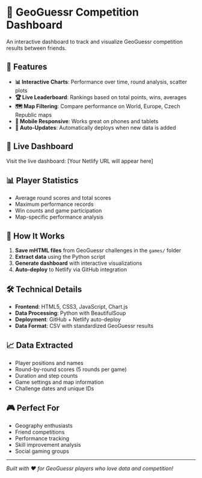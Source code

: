 # 🎯 GeoGuessr Competition Dashboard

An interactive dashboard to track and visualize GeoGuessr competition results between friends.

## 🌟 Features

- **📊 Interactive Charts**: Performance over time, round analysis, scatter plots
- **🏆 Live Leaderboard**: Rankings based on total points, wins, averages  
- **🗺️ Map Filtering**: Compare performance on World, Europe, Czech Republic maps
- **📱 Mobile Responsive**: Works great on phones and tablets
- **🔄 Auto-Updates**: Automatically deploys when new data is added

## 🚀 Live Dashboard

Visit the live dashboard: [Your Netlify URL will appear here]

## 📊 Player Statistics

- Average round scores and total scores
- Maximum performance records
- Win counts and game participation
- Map-specific performance analysis

## 🔄 How It Works

1. **Save mHTML files** from GeoGuessr challenges in the `games/` folder
2. **Extract data** using the Python script
3. **Generate dashboard** with interactive visualizations
4. **Auto-deploy** to Netlify via GitHub integration

## 🛠️ Technical Details

- **Frontend**: HTML5, CSS3, JavaScript, Chart.js
- **Data Processing**: Python with BeautifulSoup
- **Deployment**: GitHub + Netlify auto-deploy
- **Data Format**: CSV with standardized GeoGuessr results

## 📈 Data Extracted

- Player positions and names
- Round-by-round scores (5 rounds per game)
- Duration and step counts
- Game settings and map information
- Challenge dates and unique IDs

## 🎮 Perfect For

- Geography enthusiasts
- Friend competitions
- Performance tracking
- Skill improvement analysis
- Social gaming groups

---

*Built with ❤️ for GeoGuessr players who love data and competition!*
